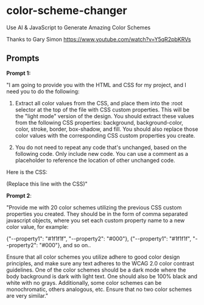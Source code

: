 # color-scheme-changer
Use AI &amp; JavaScript to Generate Amazing Color Schemes

Thanks to Gary Simon
https://www.youtube.com/watch?v=Y5qR2pbKRVs

## Prompts

**Prompt 1:**

"I am going to provide you with the HTML and CSS for my project, and I need you to do the following:

1. Extract all color values from the CSS, and place them into the :root selector at the top of the file with CSS custom properties. This will be the "light mode" version of the design. You should extract these values from the following CSS properties: background, background-color, color, stroke, border, box-shadow, and fill. You should also replace those color values with the corresponding CSS custom properties you create.

2. You do not need to repeat any code that's unchanged, based on the following code. Only include new code. You can use a comment as a placeholder to reference the location of other unchanged code.

Here is the CSS:

(Replace this line with the CSS)"

**Prompt 2**:

"Provide me with 20 color schemes utilizing the previous CSS custom properties you created. They should be in the form of comma separated javascript objects, where you set each custom property name to a new color value, for example: 

{"--property1": "#1f1f1f", "--property2": "#000"},
{"--property1": "#1f1f1f", "--property2": "#000"}, and so on..

Ensure that all color schemes you utilize adhere to good color design principles, and make sure any text adheres to the WCAG 2.0 color contrast guidelines. One of the color schemes should be a dark mode where the body background is dark with light text. One should also be 100% black and white with no grays. Additionally, some color schemes can be monochromatic, others analogous, etc. Ensure that no two color schemes are very similar."
